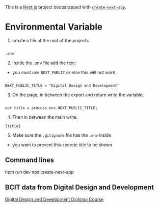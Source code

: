 This is a [Next.js](https://nextjs.org/) project bootstrapped with [`create-next-app`](https://github.com/vercel/next.js/tree/canary/packages/create-next-app).

# Environmental Variable

1. create a file at the root of the projects

```

.env
```

2. inside the .env file add the text:

- you must use `NEXT_PUBLIC` or else this will not work

```

NEXT_PUBLIC_TITLE = "Digital Design and Development"
```

3. On the page, in between the export and return write the variable:

```

var title = process.env.NEXT_PUBLIC_TITLE;
```

4. Then in between the main write:

```
{title}
```

5. Make sure the `.gitignore` file has the `.env` inside

- you want to prevent this secrete title to be shown

## Command lines

npm run dev
npx create-next-app

## BCIT data from Digital Design and Development

[Digital Design and Development Diploma Course](https://www.bcit.ca/programs/digital-design-and-development-diploma-full-time-6515dipma/#courses)
